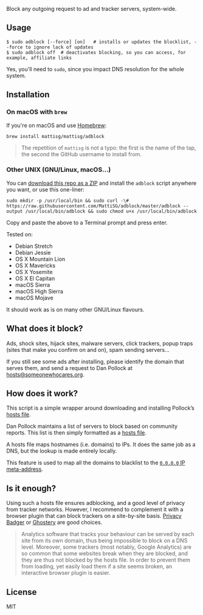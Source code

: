 Block any outgoing request to ad and tracker servers, system-wide.


Usage
-----

	$ sudo adblock [--force] [on]	# installs or updates the blocklist, --force to ignore lack of updates
	$ sudo adblock off	# deactivates blocking, so you can access, for example, affiliate links

Yes, you'll need to `sudo`, since you impact DNS resolution for the whole system.


Installation
------------

### On macOS with `brew`

If you're on macOS and use [Homebrew](http://brew.sh):

```shell
brew install mattisg/mattisg/adblock
```

> The repetition of `mattisg` is not a typo: the first is the name of the tap, the second the GitHub username to install from.

### Other UNIX (GNU/Linux, macOS…)

You can [download this repo as a ZIP](https://github.com/MattiSG/adblock/archive/master.zip) and install the `adblock` script anywhere you want, or use this one-liner:

	sudo mkdir -p /usr/local/bin && sudo curl -\# https://raw.githubusercontent.com/MattiSG/adblock/master/adblock --output /usr/local/bin/adblock && sudo chmod u+x /usr/local/bin/adblock

Copy and paste the above to a Terminal prompt and press enter.

Tested on:

- Debian Stretch
- Debian Jessie
- OS X Mountain Lion
- OS X Mavericks
- OS X Yosemite
- OS X El Capitan
- macOS Sierra
- macOS High Sierra
- macOS Mojave

It should work as is on many other GNU/Linux flavours.


What does it block?
-------------------

Ads, shock sites, hijack sites, malware servers, click trackers, popup traps (sites that make you confirm on and on), spam sending servers…

If you still see some ads after installing, please identify the domain that serves them, and send a request to Dan Pollock at hosts@someonewhocares.org.


How does it work?
-----------------

This script is a simple wrapper around downloading and installing Pollock’s [hosts file](http://someonewhocares.org/hosts/).

Dan Pollock maintains a list of servers to block based on community reports. This list is then simply formatted as a [hosts file](http://en.wikipedia.org/wiki/Hosts_file).

A hosts file maps hostnames (i.e. domains) to IPs. It does the same job as a DNS, but the lookup is made entirely locally.

This feature is used to map all the domains to blacklist to the [`0.0.0.0` IP meta-address](http://en.wikipedia.org/wiki/0.0.0.0).


Is it enough?
-------------

Using such a hosts file ensures adblocking, and a good level of privacy from tracker networks. However, I recommend to complement it with a browser plugin that can block trackers on a site-by-site basis. [Privacy Badger](https://www.eff.org/privacybadger) or [Ghostery](https://www.ghostery.com/try-us/download-browser-extension/) are good choices.

> Analytics software that tracks your behaviour can be served by each site from its own domain, thus being impossible to block on a DNS level.
> Moreover, some trackers (most notably, Google Analytics) are so common that some websites break when they are blocked, and they are thus not blocked by the hosts file. In order to prevent them from loading, yet easily load them if a site seems broken, an interactive browser plugin is easier.


License
-------

MIT
